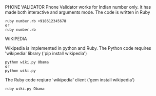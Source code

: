 PHONE VALIDATOR
Phone Validator works for Indian number only.
It has made both interactive and arguments mode. The code is written in Ruby

	ruby number.rb +918612345678
	or
	ruby number.rb

WIKIPEDIA

Wikipedia is implemented in python and Ruby.
The Python code requires 'wikipedia' library ('pip install wikipedia')

	python wiki.py Obama
	or
	python wiki.py
	
The Ruby code reqiure 'wikipedia' client ('gem install wikipedia')

	ruby wiki.py Obama
	
